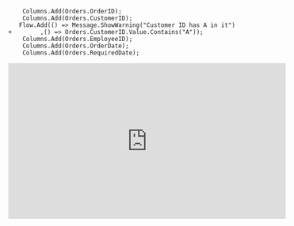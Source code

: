 ﻿```csdiff
    Columns.Add(Orders.OrderID);
    Columns.Add(Orders.CustomerID);
   Flow.Add(() => Message.ShowWarning("Customer ID has A in it")
+        ,() => Orders.CustomerID.Value.Contains("A"));
    Columns.Add(Orders.EmployeeID);
    Columns.Add(Orders.OrderDate);
    Columns.Add(Orders.RequiredDate);
```

<iframe width="560" height="315" src="https://www.youtube.com/embed/695Kr0Rz3Cw?list=PL1DEQjXG2xnJ622kTVgstJEVh0DGRHkmU" frameborder="0" allowfullscreen></iframe>
